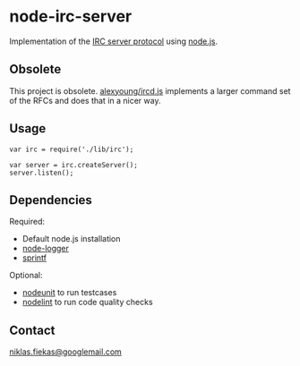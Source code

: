 node-irc-server
===============
Implementation of the
[IRC server protocol](http://www.apps.ietf.org/rfc/rfc2812.html) using
[node.js](http://nodejs.org).

Obsolete
--------
This project is obsolete. [alexyoung/ircd.js](https://github.com/alexyoung/ircd.js) implements a larger command set of the RFCs and does that in a nicer way. 

Usage
-----

    var irc = require('./lib/irc');
    
    var server = irc.createServer();
    server.listen();

Dependencies
------------
Required:

- Default node.js installation
- [node-logger](https://github.com/quirkey/node-logger)
- [sprintf](https://github.com/maritz/node-sprintf)

Optional:

- [nodeunit](https://github.com/caolan/nodeunit) to run testcases
- [nodelint](https://github.com/tav/nodelint) to run code quality checks

Contact
-------
[niklas.fiekas@googlemail.com](mailto://niklas.fiekas@googlemail.com)
